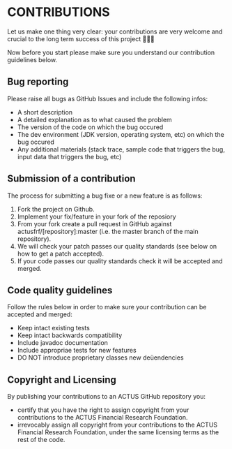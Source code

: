 # CONTRIBUTIONS

Let us make one thing very clear: your contributions are very welcome and crucial to the long term success of this project 🙏🙏🙏

Now before you start please make sure you understand our contribution guidelines below.


## Bug reporting
Please raise all bugs as GitHub Issues and include the following infos:

- A short description
- A detailed explanation as to what caused the problem
- The version of the code on which the bug occured
- The dev environment (JDK version, operating system, etc) on which the bug occured
- Any additional materials (stack trace, sample code that triggers the bug, input data that triggers the bug, etc)


## Submission of a contribution
The process for submitting a bug fixe or a new feature is as follows:

1. Fork the project on Github.
2. Implement your fix/feature in your fork of the reposiory
3. From your fork create a pull request in GitHub against actusfrf/[repository]:master (i.e. the master branch of the main repository).
4. We will check your patch passes our quality standards (see below on how to get a patch accepted).
5. If your code passes our quality standards check it will be accepted and merged.


## Code quality guidelines
Follow the rules below in order to make sure your contribution can be accepted and merged:

- Keep intact existing tests
- Keep intact backwards compatibility
- Include javadoc documentation
- Include appropriae tests for new features 
- DO NOT introduce proprietary classes new deüendencies


## Copyright and Licensing
By publishing your contributions to an ACTUS GitHub repository you:
- certify that you have the right to assign copyright from your contributions to the ACTUS Financial Research Foundation.
- irrevocably assign all copyright from your contributions to the ACTUS Financial Research Foundation, under the same licensing terms as the rest of the code.
